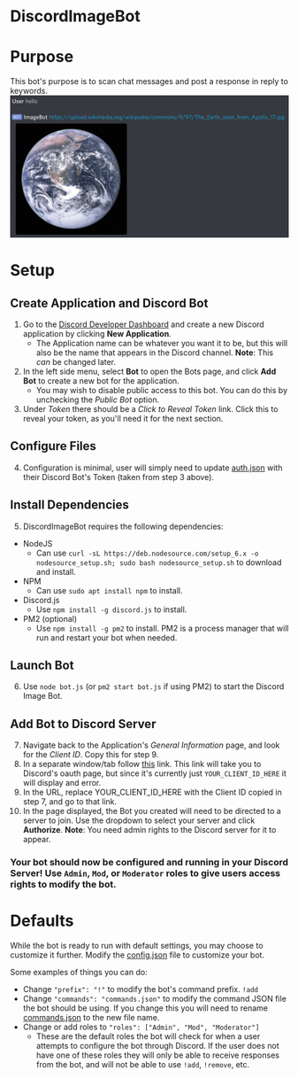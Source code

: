 # DiscordImageBot

# Purpose
This bot's purpose is to scan chat messages and post a response in reply to keywords.
![Example Image](./readme_images/hello_world.png)

# Setup
## Create Application and Discord Bot
1. Go to the [Discord Developer Dashboard](https://discordapp.com/developers/applications/) and create a new Discord application by clicking __New Application__.
    - The Application name can be whatever you want it to be, but this will also be the name that appears in the Discord channel. __Note__: This _can_ be changed later.
2. In the left side menu, select __Bot__ to open the Bots page, and click __Add Bot__ to create a new bot for the application.
    - You may wish to disable public access to this bot. You can do this by unchecking the _Public Bot_ option.
3. Under _Token_ there should be a _Click to Reveal Token_ link. Click this to reveal your token, as you'll need it for the next section.
## Configure Files
4. Configuration is minimal, user will simply need to update [auth.json](./auth.json) with their Discord Bot's Token (taken from step 3 above).
## Install Dependencies
5. DiscordImageBot requires the following dependencies:
- NodeJS
  - Can use `curl -sL https://deb.nodesource.com/setup_6.x -o nodesource_setup.sh; sudo bash nodesource_setup.sh` to download and install.
- NPM
  - Can use `sudo apt install npm` to install.
- Discord.js
  - Use `npm install -g discord.js` to install.
- PM2 (optional)
  - Use `npm install -g pm2` to install. PM2 is a process manager that will run and restart your bot when needed.
## Launch Bot
6. Use `node bot.js` (or `pm2 start bot.js` if using PM2) to start the Discord Image Bot.
## Add Bot to Discord Server
7. Navigate back to the Application's _General Information_ page, and look for the _Client ID_. Copy this for step 9.
8. In a separate window/tab follow [this](https://discordapp.com/oauth2/authorize?&client_id=YOUR_CLIENT_ID_HERE&scope=bot&permissions=0) link. This link will take you to Discord's oauth page, but since it's currently just `YOUR_CLIENT_ID_HERE` it will display and error.
9. In the URL, replace YOUR_CLIENT_ID_HERE with the Client ID copied in step 7, and go to that link.
10. In the page displayed, the Bot you created will need to be directed to a server to join. Use the dropdown to select your server and click __Authorize__. __Note__: You need admin rights to the Discord server for it to appear.

### Your bot should now be configured and running in your Discord Server! Use `Admin`, `Mod`, or `Moderator` roles to give users access rights to modify the bot.

# Defaults
While the bot is ready to run with default settings, you may choose to customize it further. Modify the [config.json](./config.json) file to customize your bot.

Some examples of things you can do:
- Change `"prefix": "!"` to modify the bot's command prefix. `!add`
- Change `"commands": "commands.json"` to modify the command JSON file the bot should be using. If you change this you will need to rename [commands.json](./commands.json) to the new file name.
- Change or add roles to `"roles": ["Admin", "Mod", "Moderator"]`
  - These are the default roles the bot will check for when a user attempts to configure the bot through Discord. If the user does not have one of these roles they will only be able to receive responses from the bot, and will not be able to use `!add`, `!remove`, etc.